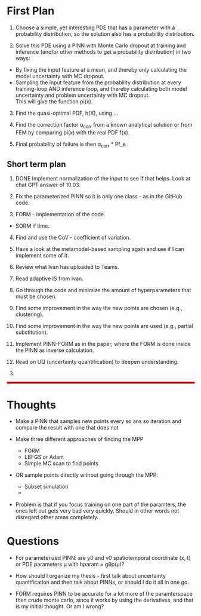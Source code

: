 # First Plan

1. Choose a simple, yet interesting PDE that has a parameter with a probability distribution, so the solution also has a probability distribution. 

2. Solve this PDE using a PINN with Monte Carlo dropout at training and inference (and/or other methods to get a probability distribution) in two ways:
- By fixing the input feature at a mean, and thereby only calculating the model uncertainty with MC dropout.
- Sampling the input feature from the probability distribution at every training-loop AND inference loop, and thereby calculating both model uncertainty and problem uncertainty with MC dropout. 
\
This will give the function pi(x).

3. Find the quasi-optimal PDF, h(X), using ...

4. Find the correction factor α<sub>corr</sub> from a known analytical solution or from FEM by comparing pi(x) with the real PDF f(x).

5. Final probability of failure is then α<sub>corr</sub> * Pf_e

<!-- # 
1. Find a problem that is related to probabilistic design in Geotechnics.

- Toy problem that are very simple

2. Solve the problem with a PINN where variables can have a range of values.

- E.g a consolidation problem, Terzaghi, with varying thickness and consolidation coefficient.

3. Use the PINN to compute a probability distribution of the point of interest

- This could be ultimate limit state (ULS) or some kind of serviceability limit state (SLS)

4. Finally use this distribution for a probabilistic design rather than Eurocode. -->

## Short term plan

1. DONE Implement normalization of the input to see if that helps. Look at chat GPT answer of 10.03.

2. Fix the parameterized PINN so it is only one class - as in the GitHub code.

3. FORM - implementation of the code.
  - SORM if time.

4. Find and use the CoV - coefficient of variation.

5. Have a look at the metamodel-based sampling again and see if I can implement some of it.

6. Review what Ivan has uploaded to Teams.

7. Read adaptive IS from Ivan.

8. Go through the code and minimize the amount of hyperparameters that must be chosen.

9. Find some improvement in the way the new points are chosen (e.g., clustering).

10. Find some improvement in the way the new points are used (e.g., partial substitution).

11. Implement PINN-FORM as in the paper, where the FORM is done inside the PINN as inverse calculation. 

11. Read on UQ (uncertainty quantification) to deepen understanding.

<!-- ### Concrete Plans

2. Read the following papers in this order:

- https://arxiv.org/pdf/1505.05424
- https://www.sciencedirect.com/science/article/pii/S0021999120306872
- Pyro tutorials
- Look into Lower-level resources on Markov Chain Monte Carlo (MCMC), variational inference, and relevant Bayesian methods. These are crucial if you want to fully grasp the training loop behind B-PINNs. -->

3.

<hr style="border:2px solid red">

# Thoughts


- Make a PINN that samples new points every so ans so iteration and compare the result with one that does not 
- Make three different approaches of finding the MPP 
  - FORM
  - LBFGS or Adam
  - Simple MC scan to find points
  
- OR sample points directly without going through the MPP: 
  - Subset simulation 
  - 

- Problem is that if you focus training on one part of the paramters, the ones left out gets very bad very quickly. Should in other words not disregard other areas completely.



# Questions

- For parameterized PINN: are y0 and v0 spatiotemporal coordinate (x, t) or PDE parameters µ with hparam = gθp(µ)?


- How should I organize my thesis - first talk about uncertainty quantification and then talk about PINNs, or should I do it all in one go. 

- FORM requires PINN to be accurate for a lot more of the paramterspace then crude monte carlo, since it works by using the derivatives, and that is my initial thought. Or am I wrong? 

<!-- - Should I focus on how a presumably well-trained PINN can be utilized for probabilistic design, and ignore the accuracy of the PINN itself, or should I also/ rather focus on the performance of the PINN or NN. Ref https://arxiv.org/pdf/2501.16371 that talks about what optimizers work the best.

    - Concentrate on the usage first, not a good model
-->

<!-- - PINNs are hard to use for nonlinear problems such as for plastic behaviour of soil in a slope analysis. Should I stick to linear systems like a linear elastic? What type of problems should I look into?

    - It is not possible with PINNs to do a nonlinear analysis, but I can search up elasto plastic PINN if I want to. Probably too difficult for now.  -->

